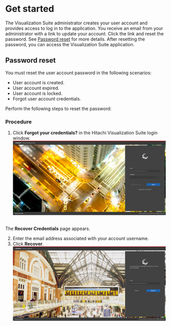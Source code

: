 # Get started

The Visualization Suite administrator creates your user account and provides access to log in
to the application.
You receive an email from your administrator with a link to update your account. Click the link
and reset the password. See [Password reset](#password-reset) for more details.
After resetting the password, you can access the Visualization Suite application.

## Password reset

You must reset the user account password in the following scenarios:

- User account is created.
- User account expired.
- User account is locked.
- Forgot user account credentials.<p>

Perform the following steps to reset the password:

### Procedure

1. Click **Forgot your credentials?** in the Hitachi Visualization Suite login window.<br>![](../assets/images/loginpage.PNG)

<br>The **Recover Credentials** page appears.

2. Enter the email address associated with your account username.
3. Click **Recover**.<br>![](../assets/images/Recover.PNG)
